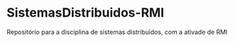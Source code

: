 # SistemasDistribuidos-RMI
Repositório para a disciplina de sistemas distribuídos, com a ativade de RMI
